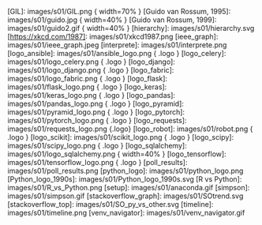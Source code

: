 
<!-- enlaces -->

[activepython]: https://www.activestate.com/activepython
[awesome]: https://github.com/vinta/awesome-python#readme
[batteries]: https://docs.python.org/3/library/index.html
[beginners]: https://wiki.python.org/moin/BeginnersGuide/NonProgrammers
[canopy]: https://store.enthought.com/downloads/
[conda]: https://conda.io
[conda_cheatsheet]: https://conda.io/docs/_downloads/conda-cheatsheet.pdf
[Cuadernos Jupyter para Data Science]: https://github.com/donnemartin/data-science-ipython-notebooks
[distrib]: https://docs.python.org/3/distributing/index.html 
[Guido van Rossum]: https://gvanrossum.github.io/
[Guía de estilo de Google]: https://github.com/google/styleguide/blob/gh-pages/pyguide.md
[ieee_rank]: https://spectrum.ieee.org/at-work/innovation/the-2018-top-programming-languages
[instagram]: https://www.instagram.com
[kdnuggets0708]: https://www.kdnuggets.com/2017/08/python-overtakes-r-leader-analytics-data-science.html
[kdnuggets0805]: https://www.kdnuggets.com/2018/05/poll-tools-analytics-data-science-machine-learning-results.html
[kdnuggets0806]: https://www.kdnuggets.com/2018/06/ecosystem-data-science-python-victory.html
[linkedin]: https://www.linkedin.com/
[pandas]: https://pandas.pydata.org/
[PEP20]: https://www.python.org/dev/peps/pep-0020/
[PEP8]: https://www.python.org/dev/peps/pep-0008/
[PEPs]: https://www.python.org/dev/peps/
[pinterest]: https://www.pinterest.com
[pip_userguide]: https://pip.pypa.io/en/stable/user_guide/
[pipenv]: https://pipenv-es.readthedocs.io/es/latest/
[pycon]: https://www.python.org/community/workshops/
[PyPI]: https://pypi.org/
[PYPL]: http://pypl.github.io/PYPL.html
[pyslackers]: https://pyslackers.com/
[python]: https://www.python.org/
[reference]: https://docs.python.org/3.7/reference/index.html
[scikit-learn]: http://scikit-learn.org/
[scipy]: https://www.scipy.org/
[stackoverflow-es]: https://es.stackoverflow.com/questions/tagged/python
[stackoverflow]: https://stackoverflow.com/questions/tagged/python
[stackoverflow_trends]: https://insights.stackoverflow.com/trends?tags=r%2Cpython%2Cpandas
[stackoverflow_vs]: https://insights.stackoverflow.com/trends?tags=python%2Cjava%2Cphp%2Cc%23
[winpython]: https://winpython.github.io/

<!-- imágenes -->

[conda_envs]: images/s01/envs_graph.jpg
[conda_platform]: images/s01/conda_platform.jpeg
[entornos]: images/s01/entornos.svg
[entornos_brokendeps]: images/s01/entornos_brokendeps.svg
[entornos_conda]: images/s01/conda_venvs.svg
[entornos_venv]: images/s01/entornos_venv.svg
[exec_compiler]: images/s01/exec_compiler.png
[exec_interpreter]: images/s01/exec_interpreter.png
[GIL]: images/s01/GIL.png { width=70% }
[Guido van Rossum, 1995]: images/s01/guido.jpg  { width=40% }
[Guido van Rossum, 1999]: images/s01/guido2.gif  { width=40% }
[hierarchy]: images/s01/hierarchy.svg
[https://xkcd.com/1987]: images/s01/xkcd1987.png
[ieee_graph]: images/s01/ieee_graph.jpeg
[interprete]: images/s01/interprete.png
[logo_ansible]: images/s01/ansible_logo.png { .logo }
[logo_celery]: images/s01/logo_celery.png { .logo }
[logo_django]: images/s01/logo_django.png { .logo }
[logo_fabric]: images/s01/logo_fabric.png { .logo }
[logo_flask]: images/s01/flask_logo.png { .logo }
[logo_keras]: images/s01/keras_logo.png { .logo }
[logo_pandas]: images/s01/pandas_logo.png { .logo }
[logo_pyramid]: images/s01/pyramid_logo.png { .logo }
[logo_pytorch]: images/s01/pytorch_logo.png { .logo }
[logo_requests]: images/s01/requests_logo.png {.logo}
[logo_robot]: images/s01/robot.png { .logo }
[logo_scikit]: images/s01/scikit_logo.png { .logo }
[logo_scipy]: images/s01/scipy_logo.png { .logo }
[logo_sqlalchemy]: images/s01/logo_sqlalchemy.png { width=40% }
[logo_tensorflow]: images/s01/tensorflow_logo.png { .logo }
[poll_results]: images/s01/poll_results.png
[python_logo]: images/s01/python_logo.png
[Python_logo_1990s]: images/s01/Python_logo_1990s.svg
[R vs Python]: images/s01/R_vs_Python.png
[setup]: images/s01/anaconda.gif
[simpson]: images/s01/simpson.gif
[stackoverflow_graph]: images/s01/SOtrend.svg
[stackoverflow_top]: images/s01/SO_py_vs_other.svg
[timeline]: images/s01/timeline.png
[venv_navigator]: images/s01/venv_navigator.gif

<!-- código -->

[03ipynb]: code/s01/03_estructura.ipynb
[05ipynb]: code/s01/05_bonus.ipynb
[binder03]: https://mybinder.org/v2/gh/icane/curso_python/master?filepath=%2Fslides%2Fcode%2Fs01%2F03_estructura.ipynb
[binder05]: https://mybinder.org/v2/gh/icane/curso_python/master?filepath=%2Fslides%2Fcode%2Fs01%2F05_bonus.ipynb
[bindersp]: https://mybinder.org/v2/gh/icane/curso_python/master?filepath=%2Fslides%2Fcode%2Fs01%2Fnb_sample.ipynb
[circunferencia.py]: code/s01/circunferencia.py
[consola online]: https://hub.mybinder.org/user/icane-curso_python-98y3wfn8/lab?
[cuaderno `jupyter`]: https://raw.githubusercontent.com/thomas-haslwanter/statsintro_python/master/ipynb/6_distContinuous.ipynb
[ipynb_offline]: code/s01/nb_sample.ipynb

